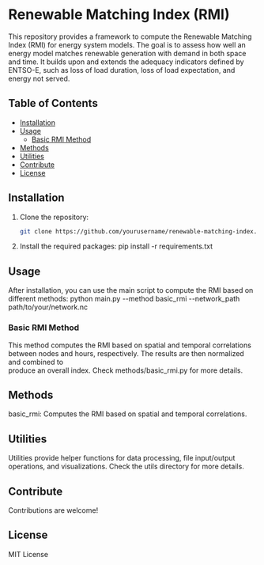 # Renewable Matching Index (RMI)

This repository provides a framework to compute the Renewable Matching Index (RMI) for energy system models. The goal is to assess how well an energy model matches renewable generation with demand in both space and time. It builds upon and extends the adequacy indicators defined by ENTSO-E, such as loss of load duration, loss of load expectation, and energy not served.

## Table of Contents

- [Installation](#installation)
- [Usage](#usage)
  - [Basic RMI Method](#basic-rmi-method)
- [Methods](#methods)
- [Utilities](#utilities)
- [Contribute](#contribute)
- [License](#license)

## Installation

1. Clone the repository:
   ```bash
   git clone https://github.com/yourusername/renewable-matching-index.git

2. Install the required packages:
   pip install -r requirements.txt

## Usage
   After installation, you can use the main script to compute the RMI based on different methods:
   python main.py --method basic_rmi --network_path path/to/your/network.nc

### Basic RMI Method
   This method computes the RMI based on spatial and temporal correlations between nodes and hours, respectively. The results are then normalized and combined to   
   produce an overall index. Check methods/basic_rmi.py for more details.

## Methods
   basic_rmi: Computes the RMI based on spatial and temporal correlations.

## Utilities
   Utilities provide helper functions for data processing, file input/output operations, and visualizations. Check the utils directory for more details.

## Contribute
   Contributions are welcome!  

## License
   MIT License
